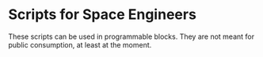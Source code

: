 # Scripts for Space Engineers

These scripts can be used in programmable blocks.  They are not meant for public
consumption, at least at the moment.

